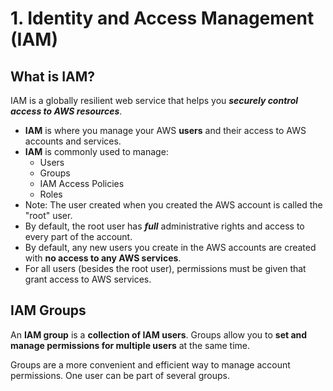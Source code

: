 # 1. Identity and Access Management \(IAM\)

## What is IAM?

IAM is a globally resilient web service that helps you _**securely control access to AWS resources**_.

* **IAM** is where you manage your AWS **users** and their access to AWS accounts and services.
* **IAM** is commonly used to manage:
  * Users
  * Groups
  * IAM Access Policies
  * Roles
* Note: The user created when you created the AWS account is called the "root" user.
* By default, the root user has _**full**_ administrative rights and access to every part of the account.
* By default, any new users you create in the AWS accounts are created with **no access to any AWS services**.
* For all users \(besides the root user\), permissions must be given that grant access to AWS services.

## IAM Groups

An **IAM group** is a **collection of IAM users**. Groups allow you to **set and manage permissions for multiple users** at the same time.

Groups are a more convenient and efficient way to manage account permissions. One user can be part of several groups. 





